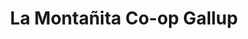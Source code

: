---
title: "La Montañita Co-op Gallup"
url: /gallup/la-montanita-co-op-gallup/
shop: supermarket
---